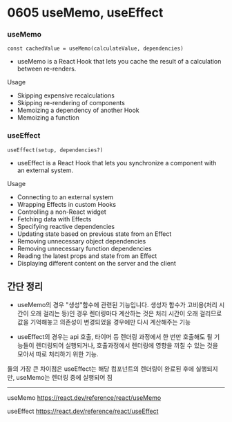 # 0605 useMemo, useEffect

### useMemo

```
const cachedValue = useMemo(calculateValue, dependencies)
```

- useMemo is a React Hook that lets you cache the result of a calculation between re-renders.

Usage

- Skipping expensive recalculations
- Skipping re-rendering of components
- Memoizing a dependency of another Hook
- Memoizing a function

### useEffect

```
useEffect(setup, dependencies?)
```

- useEffect is a React Hook that lets you synchronize a component with an external system.

Usage

- Connecting to an external system
- Wrapping Effects in custom Hooks
- Controlling a non-React widget
- Fetching data with Effects
- Specifying reactive dependencies
- Updating state based on previous state from an Effect
- Removing unnecessary object dependencies
- Removing unnecessary function dependencies
- Reading the latest props and state from an Effect
- Displaying different content on the server and the client

## 간단 정리

- useMemo의 경우 "생성"함수에 관련된 기능입니다. 생성자 함수가 고비용(처리 시간이 오래 걸리는 등)인 경우 렌더링마다 계산하는 것은 처리 시간이 오래 걸리므로 값을 기억해놓고 의존성이 변경되었을 경우에만 다시 계산해주는 기능

- useEffect의 경우는 api 호출, 타이머 등 렌더링 과정에서 한 번만 호출해도 될 기능들이 렌더링되어 실행되거나, 호출과정에서 렌더링에 영향을 끼칠 수 있는 것을 모아서 따로 처리하기 위한 기능.

둘의 가장 큰 차이점은 useEffect는 해당 컴포넌트의 렌더링이 완료된 후에 실행되지만, useMemo는 렌더링 중에 실행되어 짐

---

useMemo
https://react.dev/reference/react/useMemo

useEffect
https://react.dev/reference/react/useEffect
